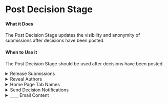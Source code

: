 # Post Decision Stage

#### What it Does&#x20;

The Post Decision Stage updates the visibility and anonymity of submissions after decisions have been posted.

#### When to Use it

The Post Decision Stage should be used after decisions have been posted.

<details>

<summary>Release Submissions </summary>

* Changes the visibility of submissions. The decisions must also be released if you would like to release the submissions by decision.
* Required&#x20;

</details>

<details>

<summary>Reveal Authors</summary>

* Changes anonymity settings of submissions.&#x20;
* Required

</details>

<details>

<summary>Home Page Tab Names</summary>

* Creates or overwrites decision tabs on the venue homepage. Valid JSON with keys matching the decision options expected.&#x20;
* Optional&#x20;

</details>

<details>

<summary>Send Decision Notifications</summary>

* Select whether or not you would like to send notification emails to authors when you submit Post Decision Stage.&#x20;
* Required
* Defaults to "No, I will send the emails to the authors."

</details>

<details>

<summary>____ Email Content </summary>

* Takes a template decision notification for each decision type for your venue. If "Yes, send an email notification to the authors" was selected, these templates will be populated with the paper information and sent to the authors of the respective papers.&#x20;
* Optional
* Defaults to the [default decision notification](../default-forms/default-decision-notification.md)

</details>
